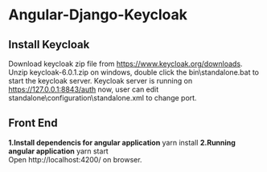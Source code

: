# Angular-Django-Keycloak  
## Install Keycloak 
Download keycloak zip file from https://www.keycloak.org/downloads.  
Unzip keycloak-6.0.1.zip on windows, double click the bin\standalone.bat to start the keycloak server.
Keycloak server is running on https://127.0.0.1:8843/auth now, user can edit standalone\configuration\standalone.xml to change port.  

## Front End  
**1.Install dependencis for angular application**
yarn install
**2.Running angular application**
yarn start  
Open http://localhost:4200/ on browser.

